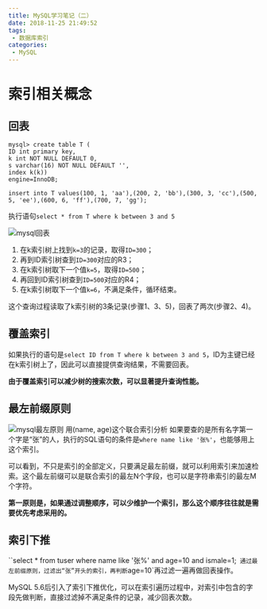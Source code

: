 ```yaml
---
title: MySQL学习笔记（二）
date: 2018-11-25 21:49:52
tags:
 - 数据库索引
categories:
 - MySQL
---
```

# 索引相关概念
## 回表
```mysql
mysql> create table T ( 
ID int primary key,
k int NOT NULL DEFAULT 0,
s varchar(16) NOT NULL DEFAULT '',
index k(k))
engine=InnoDB;

insert into T values(100, 1, 'aa'),(200, 2, 'bb'),(300, 3, 'cc'),(500, 5, 'ee'),(600, 6, 'ff'),(700, 7, 'gg');
```
执行语句`select * from T where k between 3 and 5`

![mysql回表](https://ws3.sinaimg.cn/large/006tNbRwgy1fxknsizf2ej30vq0nsgn3.jpg)
1. 在k索引树上找到`k=3`的记录，取得`ID=300`；
2. 再到ID索引树查到`ID=300`对应的R3；
3. 在k索引树取下一个值`k=5`，取得`ID=500`；
4. 再回到ID索引树查到`ID=500`对应的R4；
5. 在k索引树取下一个值`k=6`，不满足条件，循环结束。

这个查询过程读取了k索引树的3条记录(步骤1、3、5)，回表了两次(步骤2、4)。

<!-- more -->

## 覆盖索引
如果执行的语句是`select ID from T where k between 3 and 5`，ID为主键已经在k索引树上了，因此可以直接提供查询结果，不需要回表。

**由于覆盖索引可以减少树的搜索次数，可以显著提升查询性能。**

## 最左前缀原则

![mysql最左原则](https://ws2.sinaimg.cn/large/006tNbRwgy1fxko9pise5j30vq0mqwg5.jpg)
用(name, age)这个联合索引分析
如果要查的是所有名字第一个字是“张”的人，执行的SQL语句的条件是`where name like '张%'`，也能够用上这个索引。

可以看到，不只是索引的全部定义，只要满足最左前缀，就可以利用索引来加速检索。这个最左前缀可以是联合索引的最左N个字段，也可以是字符串索引的最左M个字符。

**第一原则是，如果通过调整顺序，可以少维护一个索引，那么这个顺序往往就是需要优先考虑采用的。**

## 索引下推
``select * from tuser where name like '张%' and age=10 and ismale=1;`
通过最左前缀原则，过滤出“张”开头的索引，再判断`age=10`再过滤一遍再做回表操作。

MySQL 5.6后引入了索引下推优化，可以在索引遍历过程中，对索引中包含的字段先做判断，直接过滤掉不满足条件的记录，减少回表次数。

